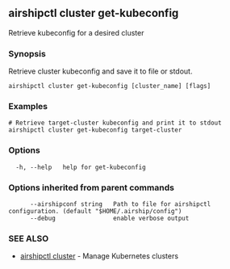 ## airshipctl cluster get-kubeconfig

Retrieve kubeconfig for a desired cluster

### Synopsis

Retrieve cluster kubeconfig and save it to file or stdout.


```
airshipctl cluster get-kubeconfig [cluster_name] [flags]
```

### Examples

```
# Retrieve target-cluster kubeconfig and print it to stdout
airshipctl cluster get-kubeconfig target-cluster

```

### Options

```
  -h, --help   help for get-kubeconfig
```

### Options inherited from parent commands

```
      --airshipconf string   Path to file for airshipctl configuration. (default "$HOME/.airship/config")
      --debug                enable verbose output
```

### SEE ALSO

* [airshipctl cluster](airshipctl_cluster.md)	 - Manage Kubernetes clusters

